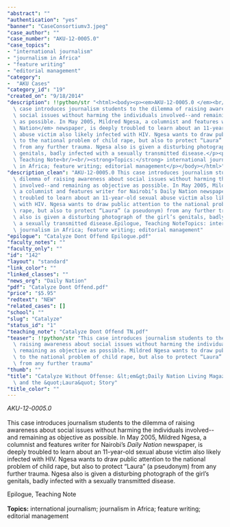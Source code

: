 ```yaml
---
"abstract": ""
"authentication": "yes"
"banner": "CaseConsortiumv3.jpeg"
"case_author": ""
"case_number": "AKU-12-0005.0"
"case_topics":
- "international journalism"
- "journalism in Africa"
- "feature writing"
- "editorial management"
"category": 
-  "AKU Cases"
"category_id": "19"
"created_on": "9/18/2014"
"description": !!python/str "<html><body><p><em>AKU-12-0005.0 </em><br/><br/>This\
  \ case introduces journalism students to the dilemma of raising awareness about\
  \ social issues without harming the individuals involved--and remaining as objective\
  \ as possible. In May 2005, Mildred Ngesa, a columnist and features writer for Nairobi’s <em>Daily\
  \ Nation</em> newspaper, is deeply troubled to learn about an 11-year-old sexual\
  \ abuse victim also likely infected with HIV. Ngesa wants to draw public attention\
  \ to the national problem of child rape, but also to protect “Laura” (a pseudonym)\
  \ from any further trauma. Ngesa also is given a disturbing photograph of the girl’s\
  \ genitals, badly infected with a sexually transmitted disease.</p><p>Epilogue,\
  \ Teaching Note<br/><br/><strong>Topics:</strong> international journalism; journalism\
  \ in Africa; feature writing; editorial management</p></body></html>"
"description_clean": "AKU-12-0005.0 This case introduces journalism students to the\
  \ dilemma of raising awareness about social issues without harming the individuals\
  \ involved--and remaining as objective as possible. In May 2005, Mildred Ngesa,\
  \ a columnist and features writer for Nairobi’s Daily Nation newspaper, is deeply\
  \ troubled to learn about an 11-year-old sexual abuse victim also likely infected\
  \ with HIV. Ngesa wants to draw public attention to the national problem of child\
  \ rape, but also to protect “Laura” (a pseudonym) from any further trauma. Ngesa\
  \ also is given a disturbing photograph of the girl’s genitals, badly infected with\
  \ a sexually transmitted disease.Epilogue, Teaching NoteTopics: international journalism;\
  \ journalism in Africa; feature writing; editorial management"
"epilogue": "Catalyze Dont Offend Epilogue.pdf"
"faculty_notes": ""
"faculty_only": ""
"id": "142"
"layout": "standard"
"link_color": ""
"linked_classes": ""
"news_org": "Daily Nation"
"pdf": "Catalyze Dont Offend.pdf"
"price": "$5.95"
"redtext": "NEW"
"related_cases": []
"school": ""
"slug": "Catalyze"
"status_id": "1"
"teaching_note": "Catalyze Dont Offend TN.pdf"
"teaser": !!python/str "This case introduces journalism students to the dilemma of\
  \ raising awareness about social issues without harming the individuals involved--and\
  \ remaining as objective as possible. Mildred Ngesa wants to draw public attention\
  \ to the national problem of child rape, but also to protect “Laura” (a pseudonym)\
  \ from any further trauma"
"thumb": ""
"title": "Catalyze Without Offense: &lt;em&gt;Daily Nation Living Magazine&lt;/em&gt;\
  \ and the &quot;Laura&quot; Story"
"title_color": ""
---
```

<html><body><p><em>AKU-12-0005.0 </em><br/><br/>This case introduces journalism students to the dilemma of raising awareness about social issues without harming the individuals involved--and remaining as objective as possible. In May 2005, Mildred Ngesa, a columnist and features writer for Nairobi’s <em>Daily Nation</em> newspaper, is deeply troubled to learn about an 11-year-old sexual abuse victim also likely infected with HIV. Ngesa wants to draw public attention to the national problem of child rape, but also to protect “Laura” (a pseudonym) from any further trauma. Ngesa also is given a disturbing photograph of the girl’s genitals, badly infected with a sexually transmitted disease.</p><p>Epilogue, Teaching Note<br/><br/><strong>Topics:</strong> international journalism; journalism in Africa; feature writing; editorial management</p></body></html>
